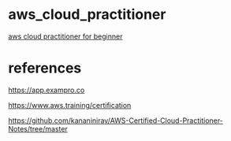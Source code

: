 # aws_cloud_practitioner

[aws cloud practitioner for beginner](https://chlocdev.github.io/aws_cloud_practitioner/)

 # references

 https://app.exampro.co

 https://www.aws.training/certification
  
 https://github.com/kananinirav/AWS-Certified-Cloud-Practitioner-Notes/tree/master
